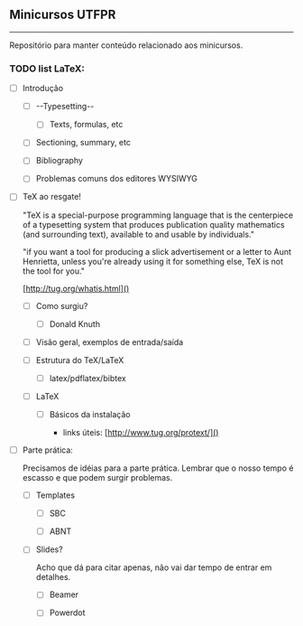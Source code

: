 ## Minicursos UTFPR
---
Repositório para manter conteúdo relacionado aos minicursos.

### TODO list LaTeX:
- [ ] Introdução

    - [ ] --Typesetting--
    
        - [ ] Texts, formulas, etc
    
    - [ ] Sectioning, summary, etc
    
    - [ ] Bibliography

    - [ ] Problemas comuns dos editores WYSIWYG

- [ ] TeX ao resgate!

    "TeX is a special-purpose programming language that is the centerpiece of a typesetting system that produces publication quality mathematics (and surrounding text), available to and usable by individuals." 

    "if you want a tool for producing a slick advertisement or a letter to Aunt Henrietta, unless you're already using it for something else, TeX is not the tool for you."

    [http://tug.org/whatis.html]()
    
    - [ ] Como surgiu?
    
        - [ ] Donald Knuth
    
    - [ ] Visão geral, exemplos de entrada/saída
    
    - [ ] Estrutura do TeX/LaTeX
    
        - [ ] latex/pdflatex/bibtex    

    - [ ] LaTeX

        - [ ] Básicos da instalação

            * links úteis: 
                [http://www.tug.org/protext/]()

- [ ] Parte prática:

    Precisamos de idéias para a parte prática. Lembrar que o nosso tempo é escasso e que podem surgir problemas.
 
    - [ ] Templates
        
        - [ ] SBC
        
        - [ ] ABNT
        
    - [ ] Slides?
    
        Acho que dá para citar apenas, não vai dar tempo de entrar em detalhes.
        
        - [ ] Beamer
        
        - [ ] Powerdot
